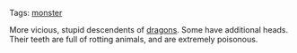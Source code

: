 Tags: [monster](Monsters)

More vicious, stupid descendents of [dragons](Dragons). Some have additional heads. Their teeth are full of rotting animals, and are extremely poisonous.